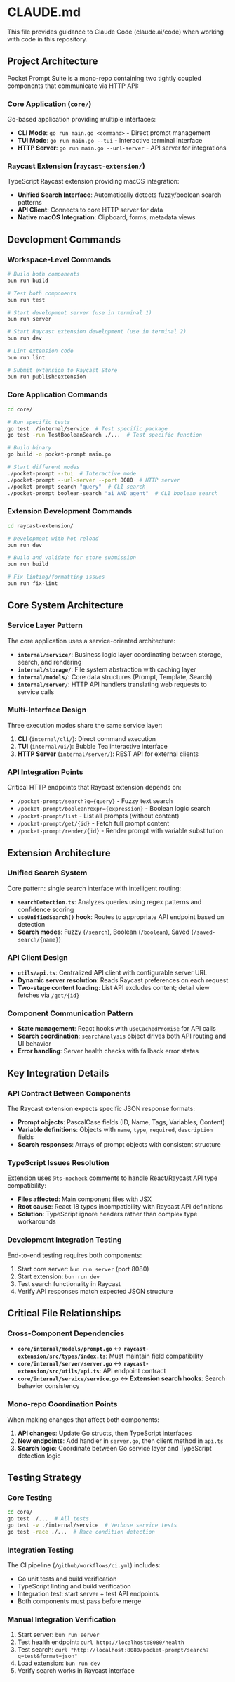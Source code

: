 # CLAUDE.md

This file provides guidance to Claude Code (claude.ai/code) when working with code in this repository.

## Project Architecture

Pocket Prompt Suite is a mono-repo containing two tightly coupled components that communicate via HTTP API:

### Core Application (`core/`)
Go-based application providing multiple interfaces:
- **CLI Mode**: `go run main.go <command>` - Direct prompt management
- **TUI Mode**: `go run main.go --tui` - Interactive terminal interface  
- **HTTP Server**: `go run main.go --url-server` - API server for integrations

### Raycast Extension (`raycast-extension/`)
TypeScript Raycast extension providing macOS integration:
- **Unified Search Interface**: Automatically detects fuzzy/boolean search patterns
- **API Client**: Connects to core HTTP server for data
- **Native macOS Integration**: Clipboard, forms, metadata views

## Development Commands

### Workspace-Level Commands
```bash
# Build both components
bun run build

# Test both components
bun run test  

# Start development server (use in terminal 1)
bun run server

# Start Raycast extension development (use in terminal 2)
bun run dev

# Lint extension code
bun run lint

# Submit extension to Raycast Store
bun run publish:extension
```

### Core Application Commands
```bash
cd core/

# Run specific tests
go test ./internal/service  # Test specific package
go test -run TestBooleanSearch ./...  # Test specific function

# Build binary
go build -o pocket-prompt main.go

# Start different modes
./pocket-prompt --tui  # Interactive mode
./pocket-prompt --url-server --port 8080  # HTTP server
./pocket-prompt search "query"  # CLI search
./pocket-prompt boolean-search "ai AND agent"  # CLI boolean search
```

### Extension Development Commands
```bash
cd raycast-extension/

# Development with hot reload
bun run dev

# Build and validate for store submission
bun run build

# Fix linting/formatting issues
bun run fix-lint
```

## Core System Architecture

### Service Layer Pattern
The core application uses a service-oriented architecture:
- **`internal/service/`**: Business logic layer coordinating between storage, search, and rendering
- **`internal/storage/`**: File system abstraction with caching layer
- **`internal/models/`**: Core data structures (Prompt, Template, Search)
- **`internal/server/`**: HTTP API handlers translating web requests to service calls

### Multi-Interface Design
Three execution modes share the same service layer:
1. **CLI** (`internal/cli/`): Direct command execution
2. **TUI** (`internal/ui/`): Bubble Tea interactive interface
3. **HTTP Server** (`internal/server/`): REST API for external clients

### API Integration Points
Critical HTTP endpoints that Raycast extension depends on:
- `/pocket-prompt/search?q={query}` - Fuzzy text search
- `/pocket-prompt/boolean?expr={expression}` - Boolean logic search  
- `/pocket-prompt/list` - List all prompts (without content)
- `/pocket-prompt/get/{id}` - Fetch full prompt content
- `/pocket-prompt/render/{id}` - Render prompt with variable substitution

## Extension Architecture

### Unified Search System
Core pattern: single search interface with intelligent routing:
- **`searchDetection.ts`**: Analyzes queries using regex patterns and confidence scoring
- **`useUnifiedSearch()` hook**: Routes to appropriate API endpoint based on detection
- **Search modes**: Fuzzy (`/search`), Boolean (`/boolean`), Saved (`/saved-search/{name}`)

### API Client Design
- **`utils/api.ts`**: Centralized API client with configurable server URL
- **Dynamic server resolution**: Reads Raycast preferences on each request
- **Two-stage content loading**: List API excludes content; detail view fetches via `/get/{id}`

### Component Communication Pattern
- **State management**: React hooks with `useCachedPromise` for API calls
- **Search coordination**: `searchAnalysis` object drives both API routing and UI behavior
- **Error handling**: Server health checks with fallback error states

## Key Integration Details

### API Contract Between Components
The Raycast extension expects specific JSON response formats:
- **Prompt objects**: PascalCase fields (ID, Name, Tags, Variables, Content)
- **Variable definitions**: Objects with `name`, `type`, `required`, `description` fields
- **Search responses**: Arrays of prompt objects with consistent structure

### TypeScript Issues Resolution  
Extension uses `@ts-nocheck` comments to handle React/Raycast API type compatibility:
- **Files affected**: Main component files with JSX
- **Root cause**: React 18 types incompatibility with Raycast API definitions
- **Solution**: TypeScript ignore headers rather than complex type workarounds

### Development Integration Testing
End-to-end testing requires both components:
1. Start core server: `bun run server` (port 8080)
2. Start extension: `bun run dev` 
3. Test search functionality in Raycast
4. Verify API responses match expected JSON structure

## Critical File Relationships

### Cross-Component Dependencies
- **`core/internal/models/prompt.go`** ↔ **`raycast-extension/src/types/index.ts`**: Must maintain field compatibility
- **`core/internal/server/server.go`** ↔ **`raycast-extension/src/utils/api.ts`**: API endpoint contract
- **`core/internal/service/service.go`** ↔ **Extension search hooks**: Search behavior consistency

### Mono-repo Coordination Points
When making changes that affect both components:
1. **API changes**: Update Go structs, then TypeScript interfaces
2. **New endpoints**: Add handler in `server.go`, then client method in `api.ts`
3. **Search logic**: Coordinate between Go service layer and TypeScript detection logic

## Testing Strategy

### Core Testing
```bash
cd core/
go test ./...  # All tests
go test -v ./internal/service  # Verbose service tests
go test -race ./...  # Race condition detection
```

### Integration Testing
The CI pipeline (`/github/workflows/ci.yml`) includes:
- Go unit tests and build verification
- TypeScript linting and build verification  
- Integration test: start server + test API endpoints
- Both components must pass before merge

### Manual Integration Verification
1. Start server: `bun run server`
2. Test health endpoint: `curl http://localhost:8080/health`
3. Test search: `curl "http://localhost:8080/pocket-prompt/search?q=test&format=json"`
4. Load extension: `bun run dev`
5. Verify search works in Raycast interface